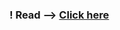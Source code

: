 ### ! Read --> [Click here](https://github.com/harut0111/Code-Share/blob/master/react-i18next-translation.md)
